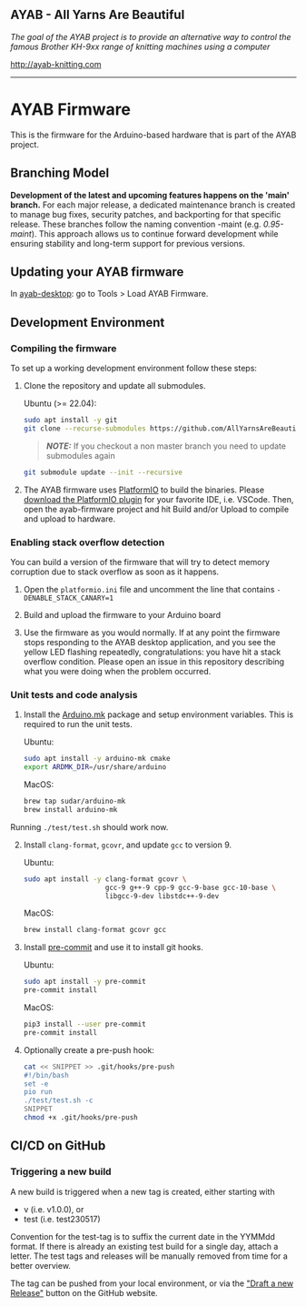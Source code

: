 ## AYAB - All Yarns Are Beautiful


_The goal of the AYAB project is to provide an alternative way to control the famous Brother KH-9xx range of knitting machines using a computer_

http://ayab-knitting.com


-----

# AYAB Firmware

This is the firmware for the Arduino-based hardware that is part of the AYAB project.

## Branching Model

**Development of the latest and upcoming features happens on the 'main' branch.** For each major release, a dedicated maintenance branch is created to manage bug fixes, security patches, and backporting for that specific release. These branches follow the naming convention <version>-maint (e.g. *0.95-maint*). This approach allows us to continue forward development while ensuring stability and long-term support for previous versions.

## Updating your AYAB firmware

In [ayab-desktop](https://github.com/AllYarnsAreBeautiful/ayab-desktop): go to Tools \> Load AYAB Firmware.

## Development Environment

### Compiling the firmware

To set up a working development environment follow these steps:

 1. Clone the repository and update all submodules.

    Ubuntu (>= 22.04):
    ```bash
    sudo apt install -y git
    git clone --recurse-submodules https://github.com/AllYarnsAreBeautiful/ayab-firmware.git ayab
    ```
    
    > **_NOTE:_**  If you checkout a non master branch you need to update submodules again
    ```bash
    git submodule update --init --recursive
    ```
    
 2. The AYAB firmware uses [PlatformIO](https://platform.io/) to build the binaries.
    Please [download the PlatformIO plugin](https://platformio.org/install/integration) for your favorite IDE, i.e. VSCode.
    Then, open the ayab-firmware project and hit Build and/or Upload to compile and upload to hardware.

### Enabling stack overflow detection

You can build a version of the firmware that will try to detect memory corruption due to stack overflow as soon as it happens.

 1. Open the `platformio.ini` file and uncomment the line that contains `-DENABLE_STACK_CANARY=1`

 2. Build and upload the firmware to your Arduino board

 3. Use the firmware as you would normally. If at any point the firmware stops responding to the AYAB desktop application, and you see the yellow LED flashing repeatedly, congratulations: you have hit a stack overflow condition. Please open an issue in this repository describing what you were doing when the problem occurred.

### Unit tests and code analysis

 1. Install the [Arduino.mk](https://github.com/sudar/Arduino-Makefile) package and setup environment variables.
    This is required to run the unit tests.

    Ubuntu:
    ```bash
    sudo apt install -y arduino-mk cmake
    export ARDMK_DIR=/usr/share/arduino
    ```

    MacOS:
    ```bash
    brew tap sudar/arduino-mk
    brew install arduino-mk
    ```
 Running `./test/test.sh` should work now.


 2. Install `clang-format`, `gcovr`, and update `gcc` to version 9.

    Ubuntu:
    ```bash
    sudo apt install -y clang-format gcovr \
                        gcc-9 g++-9 cpp-9 gcc-9-base gcc-10-base \
                        libgcc-9-dev libstdc++-9-dev
    ```

    MacOS:
    ```bash
    brew install clang-format gcovr gcc
    ```

 3. Install [pre-commit](https://pre-commit.com/) and use it to install git hooks.

    Ubuntu:
    ```bash
    sudo apt install -y pre-commit
    pre-commit install
    ```

    MacOS:
    ```bash
    pip3 install --user pre-commit
    pre-commit install
    ```

 4. Optionally create a pre-push hook:

    ```bash
    cat << SNIPPET >> .git/hooks/pre-push
    #!/bin/bash
    set -e
    pio run
    ./test/test.sh -c
    SNIPPET
    chmod +x .git/hooks/pre-push
    ```
## CI/CD on GitHub

### Triggering a new build

A new build is triggered when a new tag is created, either starting with

* v (i.e. v1.0.0), or
* test (i.e. test230517)

Convention for the test-tag is to suffix the current date in the YYMMdd format. If there is already an existing test build for a single day, attach a letter.
The test tags and releases will be manually removed from time for a better overview.

The tag can be pushed from your local environment, or via the ["Draft a new Release"](https://github.com/AllYarnsAreBeautiful/ayab-desktop/releases/new) button on the GitHub website.
